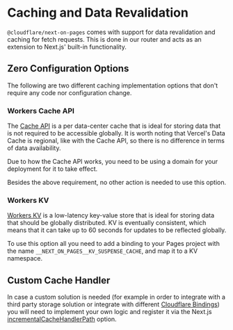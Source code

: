 # Caching and Data Revalidation

`@cloudflare/next-on-pages` comes with support for data revalidation and caching for fetch requests. This is done in our router and acts as an extension to Next.js' built-in functionality.

## Zero Configuration Options

The following are two different caching implementation options that don't require any code nor configuration change.

### Workers Cache API

The [Cache API](https://developers.cloudflare.com/workers/runtime-apis/cache/) is a per data-center cache that is ideal for storing data that is not required to be accessible globally. It is worth noting that Vercel's Data Cache is regional, like with the Cache API, so there is no difference in terms of data availability.

Due to how the Cache API works, you need to be using a domain for your deployment for it to take effect.

Besides the above requirement, no other action is needed to use this option.

### Workers KV

[Workers KV](https://developers.cloudflare.com/kv/) is a low-latency key-value store that is ideal for storing data that should be globally distributed. KV is eventually consistent, which means that it can take up to 60 seconds for updates to be reflected globally.

To use this option all you need to add a binding to your Pages project with the name `__NEXT_ON_PAGES__KV_SUSPENSE_CACHE`, and map it to a KV namespace.

## Custom Cache Handler

In case a custom solution is needed (for example in order to integrate with a third party storage solution or integrate with different [Cloudflare Bindings](https://developers.cloudflare.com/pages/functions/bindings/)) you will need to implement your own logic and register it via the Next.js [incrementalCacheHandlerPath](https://nextjs.org/docs/app/api-reference/next-config-js/incrementalCacheHandlerPath) option.

